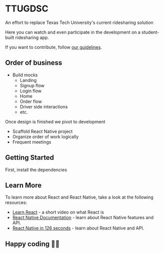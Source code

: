# TTUGDSC

An effort to replace Texas Tech University's current ridesharing solution

Here you can watch and even participate in the development on a student-built ridesharing app.

If you want to contribute, follow [our guidelines](https://github.com/ttugdsc/raiderride-FUBU/blob/main/CONTRIBUTION.md).

## Order of business

- Build mocks
  - Landing
  - Signup flow
  - Login flow
  - Home
  - Order flow
  - Driver side interactions
  - etc.

Once design is finished we pivot to development
- Scaffold React Native project
- Organize order of work logically
- Frequent meetings

## Getting Started

First, install the dependencies

## Learn More

To learn more about React and React Native, take a look at the following resources:

- [Learn React](https://www.youtube.com/watch?v=Tn6-PIqc4UM) - a short video on what React is
- [React Native Documentation](https://reactnative.dev/) - learn about React Native features and API.
- [React Native in 126 seconds](https://www.youtube.com/watch?v=gvkqT_Uoahw) - learn about React Native and API.

## Happy coding 🎉🙌
